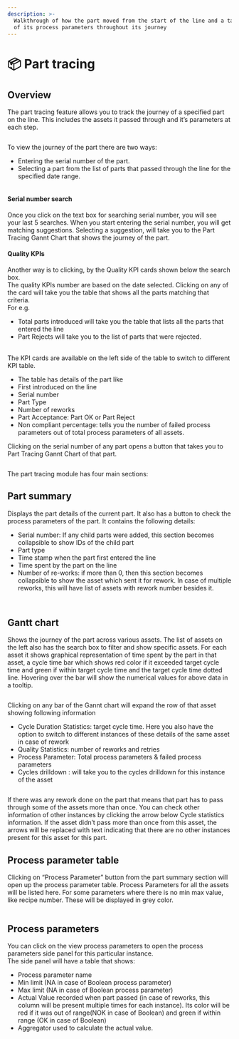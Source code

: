 ```yaml
---
description: >-
  Walkthrough of how the part moved from the start of the line and a tabulation
  of its process parameters throughout its journey
---
```


# 📦 Part tracing

## Overview

The part tracing feature allows you to track the journey of a specified part on the line. This includes the assets it passed through and it’s parameters at each step.

<figure><img src="../.gitbook/assets/image (61).png" alt=""><figcaption></figcaption></figure>

To view the journey of the part there are two ways:&#x20;

* Entering the serial number of the part.
* Selecting a part from the list of parts that passed through the line for the specified date range.

<figure><img src="../.gitbook/assets/image (62).png" alt=""><figcaption></figcaption></figure>

#### Serial number search

Once you click on the text box for searching serial number, you will see your last 5 searches. When you start entering the serial number, you will get matching suggestions. Selecting a suggestion, will take you to the Part Tracing Gannt Chart that shows the journey of the part.

#### Quality KPIs

Another way is to clicking, by the Quality KPI cards shown below the search box.\
The quality KPIs number are based on the date selected. Clicking on any of the card will take you the table that shows all the parts matching that criteria.\
For e.g.

* Total parts introduced will take you the table that lists all the parts that entered the line
* Part Rejects will take you to the list of parts that were rejected.

\
The KPI cards are available on the left side of the table to switch to different KPI table.

* The table has details of the part like
* First introduced on the line
* Serial number
* Part Type
* Number of reworks
* Part Acceptance: Part OK or Part Reject
* Non compliant percentage: tells you the number of failed process parameters out of total process parameters of all assets.

Clicking on the serial number of any part opens a button that takes you to Part Tracing Gannt Chart of that part.

<figure><img src="../.gitbook/assets/image (63).png" alt=""><figcaption></figcaption></figure>

The part tracing module has four main sections:

## Part summary

Displays the part details of the current part. It also has a button to check the process parameters of the part. It contains the following details:

* Serial number: If any child parts were added, this section becomes collapsible to show IDs of the child part
* Part type
* Time stamp when the part first entered the line
* Time spent by the part on the line
* Number of re-works: if more than 0, then this section becomes collapsible to show the asset which sent it for rework. In case of multiple reworks, this will have list of assets with rework number besides it.

<figure><img src="../.gitbook/assets/image (64).png" alt=""><figcaption></figcaption></figure>

<figure><img src="../.gitbook/assets/image (65).png" alt=""><figcaption></figcaption></figure>

## Gantt chart

Shows the journey of the part across various assets. The list of assets on the left also has the search box to filter and show specific assets. For each asset it shows graphical representation of time spent by the part in that asset, a cycle time bar which shows red color if it exceeded target cycle time and green if within target cycle time and the target cycle time dotted line. Hovering over the bar will show the numerical values for above data in a tooltip.

<figure><img src="../.gitbook/assets/image (67).png" alt=""><figcaption></figcaption></figure>

Clicking on any bar of the Gannt chart will expand the row of that asset showing following information

* Cycle Duration Statistics: target cycle time. Here you also have the option to switch to different instances of these details of the same asset in case of rework
* Quality Statistics: number of reworks and retries
* Process Parameter: Total process parameters & failed process parameters
* Cycles drilldown : will take you to the cycles drilldown for this instance of the asset

<figure><img src="../.gitbook/assets/image (68).png" alt=""><figcaption></figcaption></figure>

If there was any rework done on the part that means that part has to pass through some of the assets more than once. You can check other information of other instances by clicking the arrow below Cycle statistics information. If the asset didn’t pass more than once from this asset, the arrows will be replaced with text indicating that there are no other instances present for this asset for this part.

## Process parameter table

Clicking on “Process Parameter” button from the part summary section will open up the process parameter table. Process Parameters for all the assets will be listed here. For some parameters where there is no min max value, like recipe number. These will be displayed in grey color.

<figure><img src="../.gitbook/assets/image (66).png" alt=""><figcaption></figcaption></figure>

## Process parameters

You can click on the view process parameters to open the process parameters side panel for this particular instance.\
The side panel will have a table that shows:

* Process parameter name
* Min limit (NA in case of Boolean process parameter)
* Max limit (NA in case of Boolean process parameter)
* Actual Value recorded when part passed (in case of reworks, this column will be present multiple times for each instance). Its color will be red if it was out of range(NOK in case of Boolean) and green if within range (OK in case of Boolean)
* Aggregator used to calculate the actual value.
